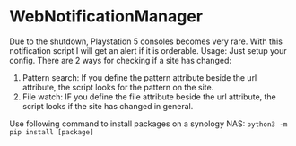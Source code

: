 # WebNotificationManager
Due to the shutdown, Playstation 5 consoles becomes very rare. With this notification script I will get an alert if it is orderable.
Usage:
  Just setup your config. There are 2 ways for checking if a site has changed:
  1. Pattern search: If you define the pattern attribute beside the url attribute, the script looks for the pattern on the site.
  2. File watch: IF you define the file attribute beside the url attribute, the script looks if the site has changed in general.

Use following command to install packages on a synology NAS:
`python3 -m pip install [package]`
